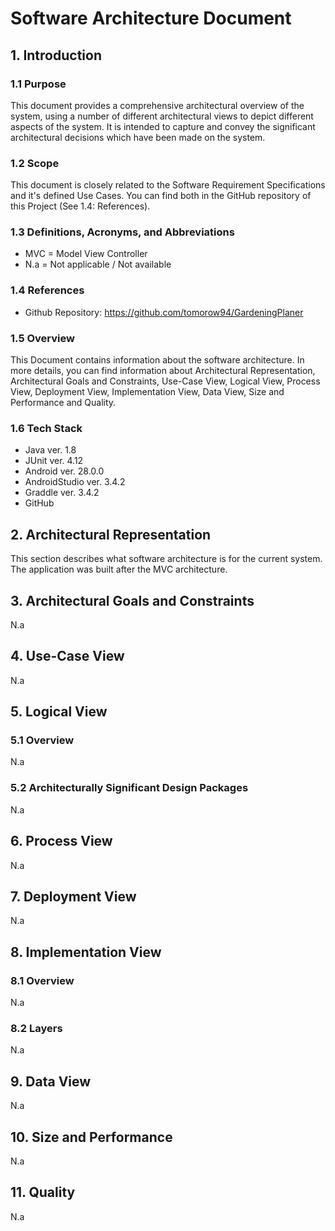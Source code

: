 # Software Architecture Document

## 1. Introduction

### 1.1	Purpose
This document provides a comprehensive architectural overview of the system, using a number of different architectural views to depict different aspects of the system. It is intended to capture and convey the significant architectural decisions which have been made on the system.

### 1.2	Scope
This document is closely related to the Software Requirement Specifications and it's defined Use Cases. You can find both in the GitHub repository of this Project (See 1.4: References). 
 
### 1.3	Definitions, Acronyms, and Abbreviations
*  MVC = Model View Controller
*  N.a = Not applicable / Not available

### 1.4	References
*  Github Repository: https://github.com/tomorow94/GardeningPlaner


### 1.5	Overview
This Document contains information about the software architecture. In more details, you can find information about Architectural Representation, Architectural Goals and Constraints, Use-Case View,
Logical View, Process View, Deployment View, Implementation View, Data View, Size and Performance and Quality.

### 1.6 Tech Stack
*  Java ver. 1.8
*  JUnit ver. 4.12
*  Android ver. 28.0.0
*  AndroidStudio ver. 3.4.2
*  Graddle ver. 3.4.2
*  GitHub

## 2. Architectural Representation
This section describes what software architecture is for the current system.
The application was built after the MVC architecture.

## 3. Architectural Goals and Constraints
N.a

## 4. Use-Case View
N.a

## 5. Logical View

### 5.1 Overview
N.a

### 5.2	Architecturally Significant Design Packages
N.a

## 6. Process View 
N.a

## 7. Deployment View 
N.a

## 8. Implementation View 

### 8.1 Overview
N.a

### 8.2 Layers
N.a

## 9. Data View
N.a

## 10. Size and Performance
N.a

## 11. Quality
N.a
